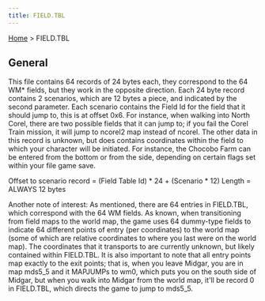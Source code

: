 ```yaml
---
title: FIELD.TBL
---
```


[Home](Main%20Page.md.md) > FIELD.TBL

## General

This file contains 64 records of 24 bytes each, they correspond to the
64 WM\* fields, but they work in the opposite direction. Each 24 byte
record contains 2 scenarios, which are 12 bytes a piece, and indicated
by the second parameter. Each scenario contains the Field Id for the
field that it should jump to, this is at offset 0x6. For instance, when
walking into North Corel, there are two possible fields that it can jump
to; if you fail the Corel Train mission, it will jump to ncorel2 map
instead of ncorel. The other data in this record is unknown, but does
contains coordinates within the field to which your character will be
initiated. For instance, the Chocobo Farm can be entered from the bottom
or from the side, depending on certain flags set within your file game
save.

Offset to scenario record = (Field Table Id) \* 24 + (Scenario \* 12)
Length = ALWAYS 12 bytes

Another note of interest: As mentioned, there are 64 entries in
FIELD.TBL, which correspond with the 64 WM fields. As known, when
transitioning from field maps to the world map, the game uses 64
dummy-type fields to indicate 64 different points of entry (per
coordinates) to the world map (some of which are relative coordinates to
where you last were on the world map). The coordinates that it
transports to are currently unknown, but likely contained within
FIELD.TBL. It is also important to note that all entry points map
exactly to the exit points; that is, when you leave Midgar, you are in
map mds5\_5 and it MAPJUMPs to wm0, which puts you on the south side of
Midgar, but when you walk into Midgar from the world map, it'll be
record 0 in FIELD.TBL, which directs the game to jump to mds5\_5.
